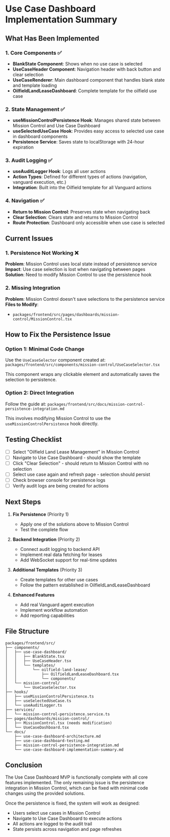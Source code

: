 # Use Case Dashboard Implementation Summary

## What Has Been Implemented

### 1. Core Components ✅
- **BlankState Component**: Shows when no use case is selected
- **UseCaseHeader Component**: Navigation header with back button and clear selection
- **UseCaseRenderer**: Main dashboard component that handles blank state and template loading
- **OilfieldLandLeaseDashboard**: Complete template for the oilfield use case

### 2. State Management ✅
- **useMissionControlPersistence Hook**: Manages shared state between Mission Control and Use Case Dashboard
- **useSelectedUseCase Hook**: Provides easy access to selected use case in dashboard components
- **Persistence Service**: Saves state to localStorage with 24-hour expiration

### 3. Audit Logging ✅
- **useAuditLogger Hook**: Logs all user actions
- **Action Types**: Defined for different types of actions (navigation, vanguard execution, etc.)
- **Integration**: Built into the Oilfield template for all Vanguard actions

### 4. Navigation ✅
- **Return to Mission Control**: Preserves state when navigating back
- **Clear Selection**: Clears state and returns to Mission Control
- **Route Protection**: Dashboard only accessible when use case is selected

## Current Issues

### 1. Persistence Not Working ❌
**Problem**: Mission Control uses local state instead of persistence service
**Impact**: Use case selection is lost when navigating between pages
**Solution**: Need to modify Mission Control to use the persistence hook

### 2. Missing Integration
**Problem**: Mission Control doesn't save selections to the persistence service
**Files to Modify**:
- `packages/frontend/src/pages/dashboards/mission-control/MissionControl.tsx`

## How to Fix the Persistence Issue

### Option 1: Minimal Code Change
Use the `UseCaseSelector` component created at:
`packages/frontend/src/components/mission-control/UseCaseSelector.tsx`

This component wraps any clickable element and automatically saves the selection to persistence.

### Option 2: Direct Integration
Follow the guide at:
`packages/frontend/src/docs/mission-control-persistence-integration.md`

This involves modifying Mission Control to use the `useMissionControlPersistence` hook directly.

## Testing Checklist

- [ ] Select "Oilfield Land Lease Management" in Mission Control
- [ ] Navigate to Use Case Dashboard - should show the template
- [ ] Click "Clear Selection" - should return to Mission Control with no selection
- [ ] Select use case again and refresh page - selection should persist
- [ ] Check browser console for persistence logs
- [ ] Verify audit logs are being created for actions

## Next Steps

1. **Fix Persistence** (Priority 1)
   - Apply one of the solutions above to Mission Control
   - Test the complete flow

2. **Backend Integration** (Priority 2)
   - Connect audit logging to backend API
   - Implement real data fetching for leases
   - Add WebSocket support for real-time updates

3. **Additional Templates** (Priority 3)
   - Create templates for other use cases
   - Follow the pattern established in OilfieldLandLeaseDashboard

4. **Enhanced Features**
   - Add real Vanguard agent execution
   - Implement workflow automation
   - Add reporting capabilities

## File Structure

```
packages/frontend/src/
├── components/
│   ├── use-case-dashboard/
│   │   ├── BlankState.tsx
│   │   ├── UseCaseHeader.tsx
│   │   └── templates/
│   │       └── oilfield-land-lease/
│   │           ├── OilfieldLandLeaseDashboard.tsx
│   │           └── components/
│   └── mission-control/
│       └── UseCaseSelector.tsx
├── hooks/
│   ├── useMissionControlPersistence.ts
│   ├── useSelectedUseCase.ts
│   └── useAuditLogger.ts
├── services/
│   └── mission-control-persistence.service.ts
├── pages/dashboards/mission-control/
│   ├── MissionControl.tsx (needs modification)
│   └── UseCaseDashboard.tsx
└── docs/
    ├── use-case-dashboard-architecture.md
    ├── use-case-dashboard-testing.md
    ├── mission-control-persistence-integration.md
    └── use-case-dashboard-implementation-summary.md
```

## Conclusion

The Use Case Dashboard MVP is functionally complete with all core features implemented. The only remaining issue is the persistence integration in Mission Control, which can be fixed with minimal code changes using the provided solutions.

Once the persistence is fixed, the system will work as designed:
- Users select use cases in Mission Control
- Navigate to Use Case Dashboard to execute actions
- All actions are logged to the audit trail
- State persists across navigation and page refreshes